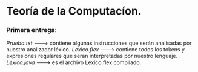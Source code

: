 # Teoría de la Computacíon.

### Primera entrega:
*Prueba.txt* ---> contiene algunas instrucciones que serán analisadas por nuestro analizador léxico.
*Lexico.flex* ---> contiene todos los tokens y expresiones regulares que seran interpretadas por nuestro lenguaje.
*Lexico.java* ---> es el archivo Lexico.flex compilado.
